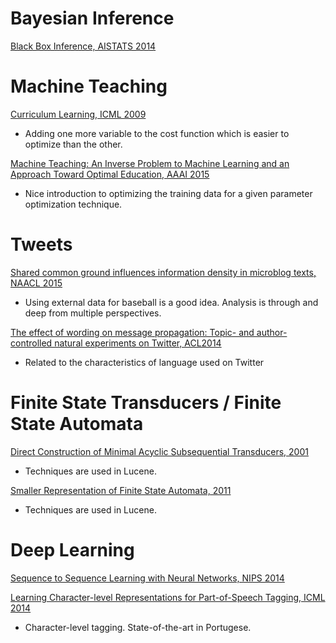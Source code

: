 # Bayesian Inference
[Black Box Inference, AISTATS 2014](http://jmlr.org/proceedings/papers/v33/ranganath14.pdf)

# Machine Teaching
[Curriculum Learning, ICML 2009](http://ronan.collobert.com/pub/matos/2009_curriculum_icml.pdf)
* Adding one more variable to the cost function which is easier to optimize than the other.

[Machine Teaching: An Inverse Problem to Machine Learning and an Approach Toward Optimal Education, AAAI 2015](http://pages.cs.wisc.edu/~jerryzhu/pub/MachineTeachingAAAI15.pdf)
* Nice introduction to optimizing the training data for a given parameter optimization technique.

# Tweets
[Shared common ground influences information density in microblog texts, NAACL 2015](http://langcog.stanford.edu/papers/DF-underreview.pdf)
* Using external data for baseball is a good idea. Analysis is through and deep from multiple perspectives.

[The effect of wording on message propagation: Topic- and author-controlled natural experiments on Twitter, ACL2014](http://www.aclweb.org/anthology/P/P14/P14-1017.pdf)
* Related to the characteristics of language used on Twitter

# Finite State Transducers / Finite State Automata
[Direct Construction of Minimal Acyclic Subsequential Transducers, 2001](http://citeseerx.ist.psu.edu/viewdoc/summary?doi=10.1.1.24.3698)
* Techniques are used in Lucene. 

[Smaller Representation of Finite State Automata, 2011](http://www.cs.put.poznan.pl/dweiss/site/publications/download/fsacomp.pdf)
* Techniques are used in Lucene. 

# Deep Learning
[Sequence to Sequence Learning with Neural Networks, NIPS 2014](http://papers.nips.cc/paper/5346-sequence-to-sequence-learning-with-neural-networks.pdf)

[Learning Character-level Representations for Part-of-Speech Tagging, ICML 2014](http://jmlr.org/proceedings/papers/v32/santos14.pdf)
* Character-level tagging. State-of-the-art in Portugese.

